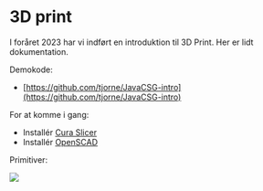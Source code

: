 # 3D print

I foråret 2023 har vi indført en introduktion til 3D Print. Her er lidt dokumentation.

Demokode:

* [https://github.com/tjorne/JavaCSG-intro](https://github.com/tjorne/JavaCSG-intro)

For at komme i gang:

* Installér [Cura Slicer](https://ultimaker.com/software/ultimaker-cura)
* Installér [OpenSCAD](https://openscad.org/downloads.html)

Primitiver:

![](https://i.imgur.com/6Sj4Bxe.png)

